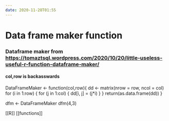 ```yaml
---
date: 2020-11-28T01:55
---
```


# Data frame maker function

### Dataframe maker from  https://tomaztsql.wordpress.com/2020/10/20/little-useless-useful-r-function-dataframe-maker/
#### col,row is backasswards
DataFrameMaker  <- function(col,row){
  dd <- matrix(nrow = row, ncol = col)
  for (i in 1:row) {
    for (j in 1:col) {
      dd[i, j] = (j*i)
    }
  }
  return(as.data.frame(dd))
}

dfm <- DataFrameMaker
dfm(4,3)

[[R]]
[[functions]]
